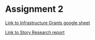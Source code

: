 # Assignment 2
[Link to Infrastructure Grants google sheet](https://docs.google.com/spreadsheets/d/17ByXZFxqrxJdungdGAUDwLT_oEtniIl9dCBUg_RlCSc/edit?usp=sharing)

[Link to Story Research report](https://github.com/christinavw2001/datajournalism-fall22/blob/main/previous_reporting.md)
